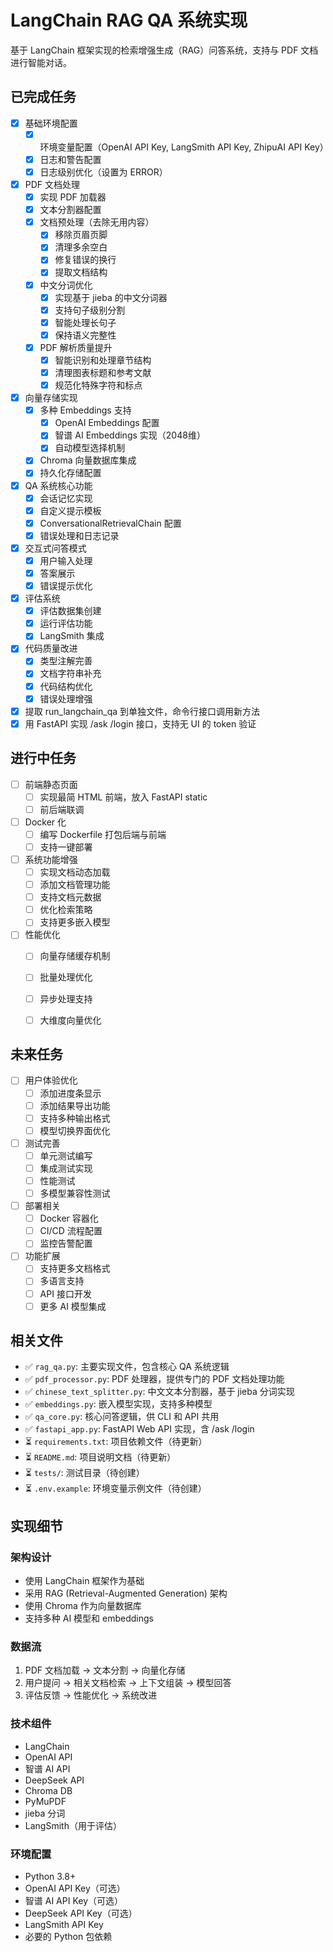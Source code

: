 # LangChain RAG QA 系统实现

基于 LangChain 框架实现的检索增强生成（RAG）问答系统，支持与 PDF 文档进行智能对话。

## 已完成任务

- [x] 基础环境配置
  - [x] 环境变量配置（OpenAI API Key, LangSmith API Key, ZhipuAI API Key）
  - [x] 日志和警告配置
  - [x] 日志级别优化（设置为 ERROR）
- [x] PDF 文档处理
  - [x] 实现 PDF 加载器
  - [x] 文本分割器配置
  - [x] 文档预处理（去除无用内容）
    - [x] 移除页眉页脚
    - [x] 清理多余空白
    - [x] 修复错误的换行
    - [x] 提取文档结构
  - [x] 中文分词优化
    - [x] 实现基于 jieba 的中文分词器
    - [x] 支持句子级别分割
    - [x] 智能处理长句子
    - [x] 保持语义完整性
  - [x] PDF 解析质量提升
    - [x] 智能识别和处理章节结构
    - [x] 清理图表标题和参考文献
    - [x] 规范化特殊字符和标点
- [x] 向量存储实现
  - [x] 多种 Embeddings 支持
    - [x] OpenAI Embeddings 配置
    - [x] 智谱 AI Embeddings 实现（2048维）
    - [x] 自动模型选择机制
  - [x] Chroma 向量数据库集成
  - [x] 持久化存储配置
- [x] QA 系统核心功能
  - [x] 会话记忆实现
  - [x] 自定义提示模板
  - [x] ConversationalRetrievalChain 配置
  - [x] 错误处理和日志记录
- [x] 交互式问答模式
  - [x] 用户输入处理
  - [x] 答案展示
  - [x] 错误提示优化
- [x] 评估系统
  - [x] 评估数据集创建
  - [x] 运行评估功能
  - [x] LangSmith 集成
- [x] 代码质量改进
  - [x] 类型注解完善
  - [x] 文档字符串补充
  - [x] 代码结构优化
  - [x] 错误处理增强
- [x] 提取 run_langchain_qa 到单独文件，命令行接口调用新方法
- [x] 用 FastAPI 实现 /ask /login 接口，支持无 UI 的 token 验证

## 进行中任务

- [ ] 前端静态页面
  - [ ] 实现最简 HTML 前端，放入 FastAPI static
  - [ ] 前后端联调
- [ ] Docker 化
  - [ ] 编写 Dockerfile 打包后端与前端
  - [ ] 支持一键部署
- [ ] 系统功能增强
  - [ ] 实现文档动态加载
  - [ ] 添加文档管理功能
  - [ ] 支持文档元数据
  - [ ] 优化检索策略
  - [ ] 支持更多嵌入模型
- [ ] 性能优化
  - [ ] 向量存储缓存机制
  - [ ] 批量处理优化
  - [ ] 异步处理支持
  - [ ] 大维度向量优化


## 未来任务

- [ ] 用户体验优化
  - [ ] 添加进度条显示
  - [ ] 添加结果导出功能
  - [ ] 支持多种输出格式
  - [ ] 模型切换界面优化
- [ ] 测试完善
  - [ ] 单元测试编写
  - [ ] 集成测试实现
  - [ ] 性能测试
  - [ ] 多模型兼容性测试
- [ ] 部署相关
  - [ ] Docker 容器化
  - [ ] CI/CD 流程配置
  - [ ] 监控告警配置
- [ ] 功能扩展
  - [ ] 支持更多文档格式
  - [ ] 多语言支持
  - [ ] API 接口开发
  - [ ] 更多 AI 模型集成

## 相关文件

- ✅ `rag_qa.py`: 主要实现文件，包含核心 QA 系统逻辑
- ✅ `pdf_processor.py`: PDF 处理器，提供专门的 PDF 文档处理功能
- ✅ `chinese_text_splitter.py`: 中文文本分割器，基于 jieba 分词实现
- ✅ `embeddings.py`: 嵌入模型实现，支持多种模型
- ✅ `qa_core.py`: 核心问答逻辑，供 CLI 和 API 共用
- ✅ `fastapi_app.py`: FastAPI Web API 实现，含 /ask /login
- ⏳ `requirements.txt`: 项目依赖文件（待更新）
- ⏳ `README.md`: 项目说明文档（待更新）
- ⏳ `tests/`: 测试目录（待创建）
- ⏳ `.env.example`: 环境变量示例文件（待创建）

## 实现细节

### 架构设计
- 使用 LangChain 框架作为基础
- 采用 RAG (Retrieval-Augmented Generation) 架构
- 使用 Chroma 作为向量数据库
- 支持多种 AI 模型和 embeddings

### 数据流
1. PDF 文档加载 → 文本分割 → 向量化存储
2. 用户提问 → 相关文档检索 → 上下文组装 → 模型回答
3. 评估反馈 → 性能优化 → 系统改进

### 技术组件
- LangChain
- OpenAI API
- 智谱 AI API
- DeepSeek API
- Chroma DB
- PyMuPDF
- jieba 分词
- LangSmith（用于评估）

### 环境配置
- Python 3.8+
- OpenAI API Key（可选）
- 智谱 AI API Key（可选）
- DeepSeek API Key（可选）
- LangSmith API Key
- 必要的 Python 包依赖
